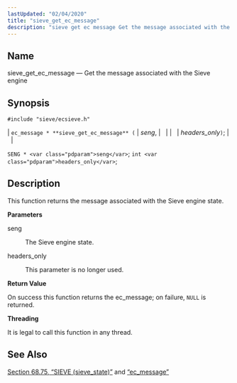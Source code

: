 ```yaml
---
lastUpdated: "02/04/2020"
title: "sieve_get_ec_message"
description: "sieve get ec message Get the message associated with the Sieve engine ec message sieve get ec message seng headers only SENG seng int headers only This function returns the message associated with the Sieve engine state seng The Sieve engine state headers only This parameter is no longer used..."
---
```


<a name="apis.sieve_get_ec_message"></a> 
## Name

sieve_get_ec_message — Get the message associated with the Sieve engine

## Synopsis

`#include "sieve/ecsieve.h"`

| `ec_message * **sieve_get_ec_message** (` | <var class="pdparam">seng</var>, |   |
|   | <var class="pdparam">headers_only</var>`)`; |   |

`SENG * <var class="pdparam">seng</var>`;
`int <var class="pdparam">headers_only</var>`;<a name="idp60114448"></a> 
## Description

This function returns the message associated with the Sieve engine state.

**<a name="idp60115712"></a> Parameters**

<dl class="variablelist">

<dt>seng</dt>

<dd>

The Sieve engine state.

</dd>

<dt>headers_only</dt>

<dd>

This parameter is no longer used.

</dd>

</dl>

**<a name="idp60120304"></a> Return Value**

On success this function returns the ec_message; on failure, `NULL` is returned.

**<a name="idp60121712"></a> Threading**

It is legal to call this function in any thread.

<a name="idp60122816"></a> 
## See Also

[Section 68.75, “SIEVE (sieve_state)”](structs.sieve "68.75. SIEVE (sieve_state)") and [“ec_message”](/momentum/3/3-api/structs-ec-message)